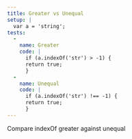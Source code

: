 ```yaml
---
title: Greater vs Unequal
setup: |
  var a = 'string';
tests:
  -
    name: Greater
    code: |
      if (a.indexOf('str') > -1) {
      return true;
      }
  -
    name: Unequal
    code: |
      if (a.indexOf('str') !== -1) {
      return true;
      }
---
```

Compare indexOf greater against unequal
